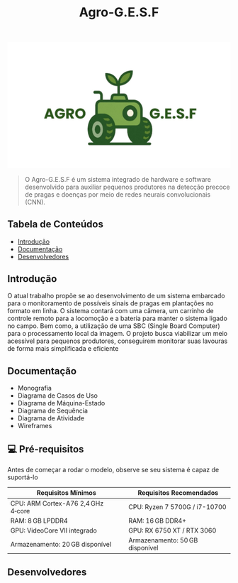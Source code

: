 
<div align="center">
  <h1>Agro-G.E.S.F</h1>
</div>
<br>

<p align="center">
  <a href="https://github.com/gustavoventieri/SecondVision">
    <img alt="AgroGESF Logo" title="GitPoint" src="Imagens_readme/Logo.jpg" width="750">
  </a>
</p>

> O Agro-G.E.S.F é um sistema integrado de hardware e software desenvolvido para auxiliar pequenos produtores na detecção precoce de pragas e doenças por meio de redes neurais convolucionais (CNN).
## Tabela de Conteúdos

- [Introdução](#Introdução)
- [Documentação](#Documentação)
- [Desenvolvedores](#Desenvolvedores)

## Introdução

O atual trabalho propõe se ao desenvolvimento de um sistema embarcado para o
monitoramento de possíveis sinais de pragas em plantações no formato em linha. O
sistema contará com uma câmera, um carrinho de controle remoto para a locomoção e a bateria para manter o sistema ligado no campo.
Bem como, a utilização de uma SBC (Single Board
Computer) para o processamento local da imagem. O projeto busca viabilizar um meio acessível para pequenos
produtores, conseguirem monitorar suas lavouras de forma mais simplificada e
eficiente


## Documentação

* Monografia
* Diagrama de Casos de Uso
* Diagrama de Máquina-Estado
* Diagrama de Sequência
* Diagrama de Atividade
* Wireframes

## 💻 Pré-requisitos

Antes de começar a rodar o modelo, observe se seu sistema é capaz de suportá-lo

| Requisitos Mínimos | Requisitos Recomendados |
|------------------------------------|---------------------------------------|
| CPU: ARM Cortex-A76 2,4 GHz 4‑core  | CPU: Ryzen 7 5700G / i7-10700        |
| RAM: 8 GB LPDDR4                   | RAM: 16 GB DDR4+                     |
| GPU: VideoCore VII integrado       | GPU: RX 6750 XT / RTX 3060           |
| Armazenamento: 20 GB disponível          | Armazenamento: 50 GB disponível            |




## Desenvolvedores
